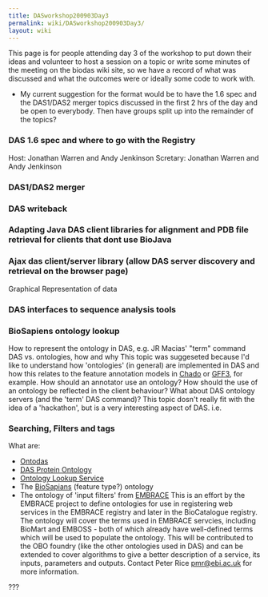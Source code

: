 ```yaml
---
title: DASworkshop200903Day3
permalink: wiki/DASworkshop200903Day3/
layout: wiki
---
```


This page is for people attending day 3 of the workshop to put down
their ideas and volunteer to host a session on a topic or write some
minutes of the meeting on the biodas wiki site, so we have a record of
what was discussed and what the outcomes were or ideally some code to
work with.

-   My current suggestion for the format would be to have the 1.6 spec
    and the DAS1/DAS2 merger topics discussed in the first 2 hrs of the
    day and be open to everybody. Then have groups split up into the
    remainder of the topics?

### DAS 1.6 spec and where to go with the Registry

Host: Jonathan Warren and Andy Jenkinson Scretary: Jonathan Warren and
Andy Jenkinson

### DAS1/DAS2 merger

### DAS writeback

### Adapting Java DAS client libraries for alignment and PDB file retrieval for clients that dont use BioJava

### Ajax das client/server library (allow DAS server discovery and retrieval on the browser page)

Graphical Representation of data

### DAS interfaces to sequence analysis tools

### BioSapiens ontology lookup

How to represent the ontology in DAS, e.g. JR Macias' "term" command DAS
vs. ontologies, how and why This topic was suggeseted because I'd like
to understand how 'ontologies' (in general) are implemented in DAS and
how this relates to the feature annotation models in
[Chado](/wiki/Chado "wikilink") or [GFF3](GFF3 "wikilink"), for example. How
should an annotator use an ontology? How should the use of an ontology
be reflected in the client behaviour? What about DAS ontology servers
(and the 'term' DAS command)? This topic dosn't really fit with the idea
of a 'hackathon', but is a very interesting aspect of DAS. i.e.

### Searching, Filters and tags

What are:

-   [Ontodas](/wiki/Ontodas "wikilink")
-   [DAS Protein Ontology](/wiki/DAS_Protein_Ontology "wikilink")
-   [Ontology Lookup Service](/wiki/Ontology_Lookup_Service "wikilink")
-   The [BioSapians](/wiki/BioSapians "wikilink") (feature type?) ontology
-   The ontology of 'input filters' from [EMBRACE](/wiki/EMBRACE "wikilink")
    This is an effort by the EMBRACE project to define ontologies for
    use in registering web services in the EMBRACE registry and later in
    the BioCatalogue registry. The ontology will cover the terms used in
    EMBRACE servcies, including BioMart and EMBOSS - both of which
    already have well-defined terms which will be used to populate
    the ontology. This will be contributed to the OBO foundry (like the
    other ontologies used in DAS) and can be extended to cover
    algorithms to give a better description of a service, its inputs,
    parameters and outputs. Contact Peter Rice pmr@ebi.ac.uk for
    more information.

  
???


